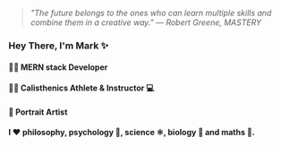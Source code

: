 >_"The future belongs to the ones who can learn multiple skills and combine them in a creative way."
— Robert Greene, MASTERY_

### Hey There, I'm Mark ✨
#### 👨‍💻 MERN stack Developer
#### 🤸‍♂️ Calisthenics Athlete & Instructor 💻
#### 🎨 Portrait Artist
#### I ♥️ philosophy, psychology 📖, science ⚛️, biology 🧬 and maths 🧮. 
